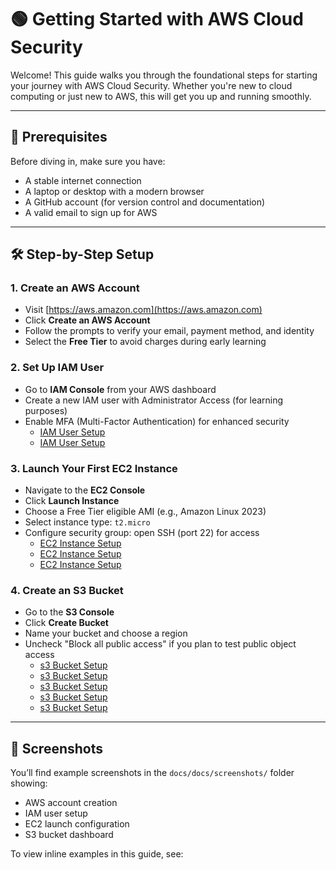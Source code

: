# 🟢 Getting Started with AWS Cloud Security

Welcome! This guide walks you through the foundational steps for starting your journey with AWS Cloud Security. Whether you're new to cloud computing or just new to AWS, this will get you up and running smoothly.

---

## 🧰 Prerequisites

Before diving in, make sure you have:
- A stable internet connection
- A laptop or desktop with a modern browser
- A GitHub account (for version control and documentation)
- A valid email to sign up for AWS

---

## 🛠️ Step-by-Step Setup

### 1. Create an AWS Account
- Visit [https://aws.amazon.com](https://aws.amazon.com)
- Click **Create an AWS Account**
- Follow the prompts to verify your email, payment method, and identity
- Select the **Free Tier** to avoid charges during early learning

### 2. Set Up IAM User
- Go to **IAM Console** from your AWS dashboard
- Create a new IAM user with Administrator Access (for learning purposes)
- Enable MFA (Multi-Factor Authentication) for enhanced security
    - [IAM User Setup](docs/docs/screenshots/Screenshot_22-7-2025_19100_us-east-1.console.aws.amazon.com.jpeg)
    - [IAM User Setup](docs/docs/screenshots/Screenshot_22-7-2025_191557_us-east-1.console.aws.amazon.com.jpeg)

### 3. Launch Your First EC2 Instance
- Navigate to the **EC2 Console**
- Click **Launch Instance**
- Choose a Free Tier eligible AMI (e.g., Amazon Linux 2023)
- Select instance type: `t2.micro`
- Configure security group: open SSH (port 22) for access
  - [EC2 Instance Setup](docs/docs/screenshots/Screenshot%2025-07-21%172612.png)
  - [EC2 Instance Setup](docs/docs/screenshots/Screenshot%2025-07-21%200821.png)
  - [EC2 Instance Setup](docs/docs/screenshots/Screenshot%2025-07-21%201052.png)

### 4. Create an S3 Bucket
- Go to the **S3 Console**
- Click **Create Bucket**
- Name your bucket and choose a region
- Uncheck "Block all public access" if you plan to test public object access
  - [s3 Bucket Setup](docs/docs/screenshots/screenshot-1753205816168.png)
  - [s3 Bucket Setup](docs/docs/screenshots/Screenshot_22-7-2025_184657_us-east-1.console.aws.amazon.com.jpeg)
  - [s3 Bucket Setup](docs/docs/screenshots/Screenshot_22-7-2025_184944_us-east-1.console.aws.amazon.com.jpeg)
  - [s3 Bucket Setup](docs/docs/screenshots/Screenshot_22-7-2025_185839_us-east-1.console.aws.amazon.com.jpeg)
  - [s3 Bucket Setup](docs/docs/screenshots/Screenshot_22-7-2025_19141_us-east-1.console.aws.amazon.com.jpeg)

---

## 📸 Screenshots

You’ll find example screenshots in the `docs/docs/screenshots/` folder showing:
- AWS account creation
- IAM user setup
- EC2 launch configuration
- S3 bucket dashboard

To view inline examples in this guide, see:

